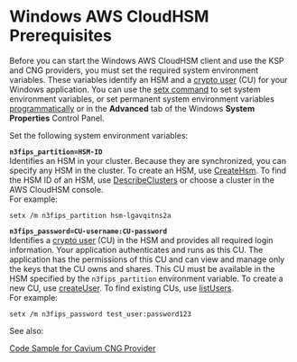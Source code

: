 # Windows AWS CloudHSM Prerequisites<a name="ksp-library-prereq"></a>

Before you can start the Windows AWS CloudHSM client and use the KSP and CNG providers, you must set the required system environment variables\. These variables identify an HSM and a [crypto user](hsm-users.md#crypto-user) \(CU\) for your Windows application\. You can use the [setx command](https://docs.microsoft.com/en-us/windows-server/administration/windows-commands/setx) to set system environment variables, or set permanent system environment variables [programmatically](https://msdn.microsoft.com/en-us/library/system.environment.setenvironmentvariable(v=vs.110).aspx) or in the **Advanced** tab of the Windows **System Properties** Control Panel\. 

Set the following system environment variables:

**`n3fips_partition=HSM-ID`**  
Identifies an HSM in your cluster\. Because they are synchronized, you can specify any HSM in the cluster\. To create an HSM, use [CreateHsm](http://docs.aws.amazon.com/cloudhsm/latest/APIReference/API_CreateHsm.html)\. To find the HSM ID of an HSM, use [DescribeClusters](http://docs.aws.amazon.com/cloudhsm/latest/APIReference/API_DescribeClusters.html) or choose a cluster in the AWS CloudHSM console\.   
For example:  

```
setx /m n3fips_partition hsm-lgavqitns2a
```

**`n3fips_password=CU-username:CU-password`**  
Identifies a [crypto user](hsm-users.md#crypto-user) \(CU\) in the HSM and provides all required login information\. Your application authenticates and runs as this CU\. The application has the permissions of this CU and can view and manage only the keys that the CU owns and shares\. This CU must be available in the HSM specified by the `n3fips_partition` environment variable\. To create a new CU, use [createUser](cloudhsm_mgmt_util-createUser.md)\. To find existing CUs, use [listUsers](cloudhsm_mgmt_util-listUsers.md)\.  
For example:  

```
setx /m n3fips_password test_user:password123
```

See also:

[Code Sample for Cavium CNG Provider](ksp-library-sample.md)